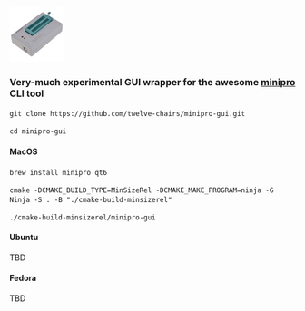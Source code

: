![minipro.jpg](res%2Fminipro.jpg)
### Very-much experimental GUI wrapper for the awesome [minipro](https://gitlab.com/DavidGriffith/minipro) CLI tool

`git clone https://github.com/twelve-chairs/minipro-gui.git`

`cd minipro-gui`

#### MacOS

`brew install minipro qt6`

`cmake -DCMAKE_BUILD_TYPE=MinSizeRel -DCMAKE_MAKE_PROGRAM=ninja -G Ninja -S . -B "./cmake-build-minsizerel"`

`./cmake-build-minsizerel/minipro-gui`
#### Ubuntu
TBD
#### Fedora
TBD